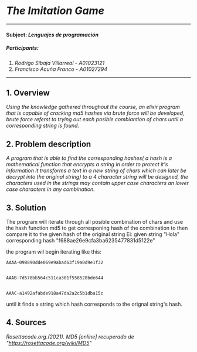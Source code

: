 # *The Imitation Game*
---
#### Subject: *Lenguajes de programación*

##### Participants:
1. *Rodrigo Sibaja Villarreal* - *A01023121* 
2. *Francisco Acuña Franco* - *A01027294* 


---
## 1. Overview

*Using the knowledge gathered throughout the course, an elixir program that is capable of cracking md5 hashes via brute force will be developed, brute force referst to trying out each posible combiantion of chars until a corresponding string is found.*

## 2. Problem description

*A program that is able to find the corresponding hashes( a hash is a mathematical function that encrypts a string in order to protect it's information it transforms a text in a new string of chars which can later be decrypt into the original string) to a 4 character string will be designed, the characters used in the strings may contain upper case characters an lower case characters in any combination.*


## 3. Solution

The program will iterate through all posible combination of chars and use the hash function md5 to get corresponing hash of the combination to then compare it to the given hash of the original string 
Ei:
given string "Hola" corresponding hash "f688ae26e9cfa3ba6235477831d5122e"


the program wil begin iterating like this:

    AAAA-098890dde069e9abad63f19a0d9e1f32


    AAAB-7d578bb564c511ca301f558528bde644


    AAAC-a1492afabde918a47da2a2c5b1dba15c



until it finds a string which hash corresponds to the orignal string's hash.

## 4. Sources

*Rosettacode.org.(2021). MD5 [online] recuperado de "https://rosettacode.org/wiki/MD5"*
